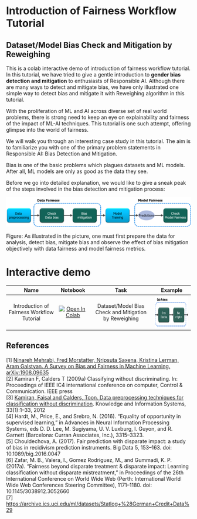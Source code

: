 # Introduction of Fairness Workflow Tutorial
## Dataset/Model Bias Check and Mitigation by Reweighing
This is a colab interactive demo of introduction of fairness workflow tutorial. In this tutorial, we have tried to give a gentle introduction to **gender bias detection and mitigation** to enthusiasts of Responsible AI. Although there are many ways to detect and mitigate bias, we have only illustrated one simple way to detect bias and mitigate it with Reweighing algorithm in this tutorial. 

With the proliferation of ML and AI across diverse set of real world problems, there is strong need to keep an eye on explainability and fairness of the impact of ML-AI techniques. This tutorial is one such attempt, offering glimpse into the world of fairness.

We will walk you through an interesting case study in this tutorial. The aim is to familiarize you with one of the primary problem statements in Responsible AI: Bias Detection and Mitigation.

Bias is one of the basic problems which plagues datasets and ML models. After all, ML models are only as good as the data they see.

Before we go into detailed explanation, we would like to give a sneak peak of the steps involved in the bias detection and mitigation process:

<p align="center">
<img src="images/xai-bias-mitigation-workflow.png" width="800px">  

Figure:  As illustrated in the picture, one must first prepare the data for analysis, detect bias, mitigate bias and observe the effect of bias mitigation objectively with data fairness and model fairness metrics.
</p>


# Interactive demo
|Name| Notebook           | Task  | Example                       |
|:---------------------------------:|:-------------:|:-----:|:------------:|
Introduction of Fairness Workflow Tutorial | [![Open In Colab](https://colab.research.google.com/assets/colab-badge.svg)](https://colab.research.google.com/github/sony/nnabla-examples/blob/master/interactive-demos/gender_bias_mitigation_german_cc.ipynb) | Dataset/Model Bias Check and Mitigation by Reweighing |<a href="url"><img src="images/fairness.png" align="center" height="90" ></a>|

## References
[1] [Ninareh Mehrabi, Fred Morstatter, Nripsuta Saxena, Kristina Lerman, Aram Galstyan. A Survey on Bias and Fairness in Machine Learning. arXiv:1908.09635
](https://arxiv.org/abs/1908.09635)  
[2] Kamiran F, Calders T (2009a) Classifying without discriminating. In: Proceedings of IEEE IC4 international conference on computer, Control & Communication. IEEE press<br>
[3] [Kamiran, Faisal and Calders, Toon. Data preprocessing techniques for classification without discrimination](https://link.springer.com/content/pdf/10.1007%2Fs10115-011-0463-8.pdf). Knowledge and Information Systems, 33(1):1–33, 2012<br>
[4] Hardt, M., Price, E., and Srebro, N. (2016). “Equality of opportunity in supervised learning,” in Advances in Neural Information Processing Systems, eds D. D. Lee, M. Sugiyama, U. V. Luxburg, I. Guyon, and R. Garnett (Barcelona: Curran Associates, Inc.), 3315–3323.<br>
[5] Chouldechova, A. (2017). Fair prediction with disparate impact: a study of bias in recidivism prediction instruments. Big Data 5, 153–163. doi: 10.1089/big.2016.0047<br>
[6] Zafar, M. B., Valera, I., Gomez Rodriguez, M., and Gummadi, K. P. (2017a). “Fairness beyond disparate treatment & disparate impact: Learning classification without disparate mistreatment,” in Proceedings of the 26th International Conference on World Wide Web (Perth: International World Wide Web Conferences Steering Committee), 1171–1180. doi: 10.1145/3038912.3052660<br>
[7] https://archive.ics.uci.edu/ml/datasets/Statlog+%28German+Credit+Data%29 <br>
